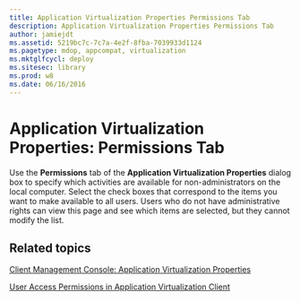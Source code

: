 ```yaml
---
title: Application Virtualization Properties Permissions Tab
description: Application Virtualization Properties Permissions Tab
author: jamiejdt
ms.assetid: 5219bc7c-7c7a-4e2f-8fba-7039933d1124
ms.pagetype: mdop, appcompat, virtualization
ms.mktglfcycl: deploy
ms.sitesec: library
ms.prod: w8
ms.date: 06/16/2016
---
```



# Application Virtualization Properties: Permissions Tab


Use the **Permissions** tab of the **Application Virtualization Properties** dialog box to specify which activities are available for non-administrators on the local computer. Select the check boxes that correspond to the items you want to make available to all users. Users who do not have administrative rights can view this page and see which items are selected, but they cannot modify the list.

## Related topics


[Client Management Console: Application Virtualization Properties](client-management-console-application-virtualization-properties.md)

[User Access Permissions in Application Virtualization Client](user-access-permissions-in-application-virtualization-client.md)

 

 






